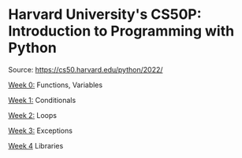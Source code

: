 # Harvard University's CS50P: Introduction to Programming with Python

Source: https://cs50.harvard.edu/python/2022/

[Week 0:](https://github.com/Snoower/100-days-of-code-python/tree/main/day-001) Functions, Variables

[Week 1:](https://github.com/Snoower/100-days-of-code-python/tree/main/day-001) Conditionals

[Week 2:](https://github.com/Snoower/100-days-of-code-python/tree/main/day-001) Loops

[Week 3:](https://github.com/Snoower/100-days-of-code-python/tree/main/day-001) Exceptions

[Week 4](https://github.com/Snoower/100-days-of-code-python/tree/main/day-001) Libraries



